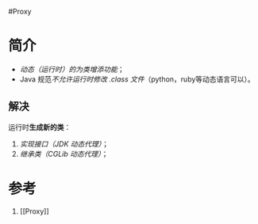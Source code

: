 #Proxy 
# 简介
- *动态（运行时）的为类增添功能*；
- Java 规范*不允许运行时修改 .class 文件*（python，ruby等动态语言可以）。

## 解决
运行时**生成新的类**：
1. *实现接口（JDK 动态代理）*；
2. *继承类（CGLib 动态代理）*；




# 参考
1. [[Proxy]]